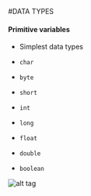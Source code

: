 #DATA TYPES

#### Primitive variables
* Simplest data types

* `char`
* `byte`
* `short`
* `int`
* `long`
* `float`
* `double`
* `boolean`

![alt tag]()
